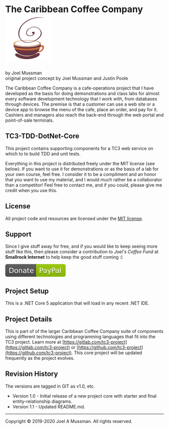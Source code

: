 # The Caribbean Coffee Company ![](./.common/logo.png?raw=true)
by Joel Mussman<br/>
original project concept by Joel Mussman and Justin Poole 

The Caribbean Coffee Company is a cafe-operations project that I have developed as the basis for doing demonstrations
and class labs for almost every software development technology that I work with, from databases through devices.
The premise is that a customer can use a web site or a device app to browse the menu of the cafe, place an order,
and pay for it.
Cashiers and managers also reach the back-end through the web portal and point-of-sale terminals.

## TC3-TDD-DotNet-Core

This project contains supporting components for a TC3 web service on which to to build TDD and unit tests.

Everything in this project is distributed freely under the MIT license (see below).
If you want to use it for demonstrations or as the basis of a lab for your own course, feel free.
I consider it to be a compliment and an honor that you want to use my material, and I would much rather be
a collaborator than a competitor!
Feel free to contact me, and if you could, please give me credit when you use this.

## License

All project code and resources are licensed under the [MIT license](./.common/LICENSE.md).

## Support

Since I give stuff away for free, and if you would like to keep seeing more stuff like this, then please consider
a contribution to *Joel's Coffee Fund* at **Smallrock Internet** to help keep the good stuff coming :)<br />

[![Donate](./.common/Donate-Paypal.svg)](https://www.paypal.com/cgi-bin/webscr?cmd=_s-xclick&hosted_button_id=XPUGVGZZ8RUAA)

## Project Setup

This is a .NET Core 5 application that will load in any recent .NET IDE.

## Project Details

This is part of of the larger Caribbean Coffee Company suite of components using different technologies and programming languages that fit into the TC3 project.
Learn more at [https://gitlab.com/tc3-project](https://gitlab.com/tc3-project) or [https://github.com/tc3-project](https://github.com/tc3-project).
This core project will be updated frequently as the project evolves.

## Revision History

The versions are tagged in GIT as v1.0, etc.

* Version 1.0 - Initial release of a new project core with starter and final entity-relationship diagrams.
* Version 1.1 - Updated README.md.

<hr>
Copyright © 2019-2020 Joel A Mussman. All rights reserved.